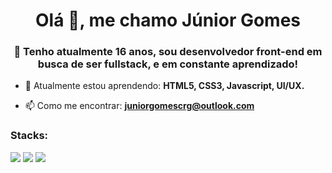 <h1 align="center">Olá 👋, me chamo Júnior Gomes</h1>
<h3 align="center">📜 Tenho atualmente 16 anos, sou desenvolvedor front-end em busca de ser fullstack, e em constante aprendizado!</h3>

- 🌱 Atualmente estou aprendendo: **HTML5, CSS3, Javascript, UI/UX.**

- 📫 Como me encontrar: **juniorgomescrg@outlook.com**


<h3 align="left">Stacks:</h3>
<p align="left"><img src="https://img.icons8.com/color/48/000000/html-5.png"/> <img src="https://img.icons8.com/color/48/000000/css3.png"/> <img src="https://img.icons8.com/color/48/000000/javascript.png"/></p>
